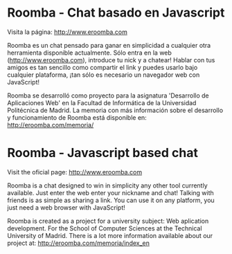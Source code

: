 Roomba - Chat basado en Javascript
===================================

Visita la página: http://www.eroomba.com

Roomba es un chat pensado para ganar en simplicidad a cualquier otra herramienta disponible actualmente. Sólo entra en la web (http://www.eroomba.com), introduce tu nick y a chatear! Hablar con tus amigos es tan sencillo como compartir el link y puedes usarlo bajo cualquier plataforma, ¡tan sólo es necesario un navegador web con JavaScript!

Roomba se desarrolló como proyecto para la asignatura 'Desarrollo de Aplicaciones Web' en la Facultad de Informática de la Universidad Politécnica de Madrid. La memoria con más información sobre el desarrollo y funcionamiento de Roomba está disponible en: http://eroomba.com/memoria/


Roomba - Javascript based chat
===============================

Visit the oficial page: http://www.eroomba.com

Roomba is a chat designed to win in simplicity any other tool currently available. Just enter the web enter your nickname and chat! Talking with friends is as simple as sharing a link. You can use it on any platform, you just need a web browser with JavaScript!

Roomba is created as a project for a university subject: Web aplication development. For the School of Computer Sciences at the Technical University of Madrid. There is a lot more information available about our project at: http://eroomba.com/memoria/index_en